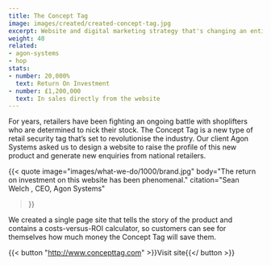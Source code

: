 ```yaml
---
title: The Concept Tag
image: images/created/created-concept-tag.jpg
excerpt: Website and digital marketing strategy that's changing an entire industry.
weight: 40
related:
- agon-systems
- hop
stats:
- number: 20,000%
  text: Return On Investment
- number: £1,200,000
  text: In sales directly from the website
---
```


For years, retailers have been fighting an ongoing battle with shoplifters who are determined to nick their stock. The Concept Tag is a new type of retail security tag that’s set to revolutionise the industry. Our client Agon Systems asked us to design a website to raise the profile of this new product and generate new enquiries from national retailers.

{{< quote
	image="images/what-we-do/1000/brand.jpg"
	body="The return on investment on this website has been phenomenal."
	citation="Sean Welch , CEO, Agon Systems"
>}}

We created a single page site that tells the story of the product and contains a costs-versus-ROI calculator, so customers can see for themselves how much money the Concept Tag will save them.

{{< button "http://www.concepttag.com" >}}Visit site{{</ button >}}
